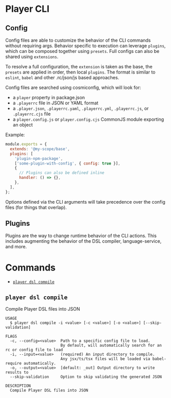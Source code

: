 # Player CLI

## Config

Config files are able to customize the behavior of the CLI commands without requiring args. Behavior specific to execution can leverage `plugins`, which can be composed together using `presets`. Full configs can also be shared using `extensions`.

To resolve a full configuration, the `extension` is taken as the base, the `presets` are applied in order, then local `plugins`.
The format is similar to `eslint`, `babel` and other .rc/json/js based approaches.

Config files are searched using cosmiconfig, which will look for:

- a `player` property in package.json
- a `.playerrc` file in JSON or YAML format
- a `.player.json`, `.playerrc.yaml`, `.playerrc.yml`, `.playerrc.js`, or `.playerrc.cjs` file
- a `player.config.js` or `player.config.cjs` CommonJS module exporting an object

Example:

```js
module.exports = {
  extends: '@my-scope/base',
  plugins: [
    'plugin-npm-package',
    ['some-plugin-with-config', { config: true }],
    {
      // Plugins can also be defined inline
      handler: () => {},
    },
  ],
};
```

Options defined via the CLI arguments will take precedence over the config files (for things that overlap).

## Plugins

Plugins are the way to change runtime behavior of the CLI actions. This includes augmenting the behavior of the DSL compiler, language-service, and more.

# Commands

<!-- commands -->

- [`player dsl compile`](#player-dsl-compile)

## `player dsl compile`

Compile Player DSL files into JSON

```
USAGE
  $ player dsl compile -i <value> [-c <value>] [-o <value>] [--skip-validation]

FLAGS
  -c, --config=<value>  Path to a specific config file to load.
                        By default, will automatically search for an rc or config file to load
  -i, --input=<value>   (required) An input directory to compile.
                        Any jsx/ts/tsx files will be loaded via babel-require automatically.
  -o, --output=<value>  [default: _out] Output directory to write results to
  --skip-validation     Option to skip validating the generated JSON

DESCRIPTION
  Compile Player DSL files into JSON
```

<!-- commandsstop -->
